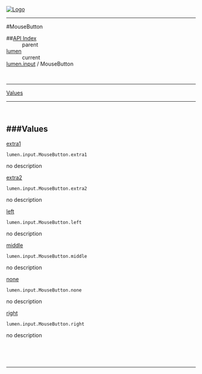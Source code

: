 
[![Logo](../../../images/logo.png)](../../../index.html)

---

#MouseButton


##[API Index](../../../api/index.html#lumen.input)   
&emsp;&emsp;&emsp;parent    
[lumen](../)     
&emsp;&emsp;&emsp;current    
[lumen.input](./) / MouseButton

<br/>

---


[Values](#Values)   


---

&nbsp;   

<a class="lift" name="Values" ></a>
###Values   
---
<a class="lift" name="extra1" href="#extra1">extra1</a>



`lumen.input.MouseButton.extra1`

<span class="small_desc_flat"> no description </span>   

<a class="lift" name="extra2" href="#extra2">extra2</a>



`lumen.input.MouseButton.extra2`

<span class="small_desc_flat"> no description </span>   

<a class="lift" name="left" href="#left">left</a>



`lumen.input.MouseButton.left`

<span class="small_desc_flat"> no description </span>   

<a class="lift" name="middle" href="#middle">middle</a>



`lumen.input.MouseButton.middle`

<span class="small_desc_flat"> no description </span>   

<a class="lift" name="none" href="#none">none</a>



`lumen.input.MouseButton.none`

<span class="small_desc_flat"> no description </span>   

<a class="lift" name="right" href="#right">right</a>



`lumen.input.MouseButton.right`

<span class="small_desc_flat"> no description </span>   

&nbsp;   



&nbsp;
&nbsp;
&nbsp;

---  


&nbsp;   
&nbsp;   